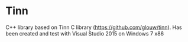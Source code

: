 # Tinn
C++ library based on Tinn C library (https://github.com/glouw/tinn).
Has been created and test with Visual Studio 2015 on Windows 7 x86
